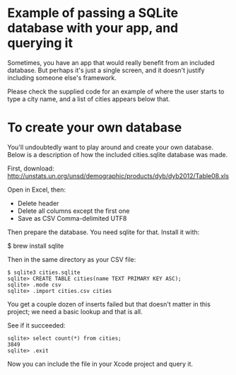# Example of passing a SQLite database with your app, and querying it

Sometimes, you have an app that would really benefit from an included database.
But perhaps it's just a single screen, and it doesn't justify including someone
else's framework.

Please check the supplied code for an example of where the user starts to type
a city name, and a list of cities appears below that.

# To create your own database

You'll undoubtedly want to play around and create your own database. Below is a
description of how the included cities.sqlite database was made.

First, download:
http://unstats.un.org/unsd/demographic/products/dyb/dyb2012/Table08.xls

Open in Excel, then:
* Delete header
* Delete all columns except the first one
* Save as CSV Comma-delimited UTF8

Then prepare the database. You need sqlite for that. Install it with:

   $ brew install sqlite

Then in the same directory as your CSV file:

    $ sqlite3 cities.sqlite
    sqlite> CREATE TABLE cities(name TEXT PRIMARY KEY ASC);
    sqlite> .mode csv
    sqlite> .import cities.csv cities

You get a couple dozen of inserts failed but that doesn't matter in this
project; we need a basic lookup and that is all.

See if it succeeded:

    sqlite> select count(*) from cities;
    3849
    sqlite> .exit

Now you can include the file in your Xcode project and query it.
